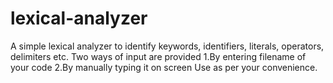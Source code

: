# lexical-analyzer
A simple lexical analyzer to identify keywords, identifiers, literals, operators, delimiters etc.
Two ways of input are provided
1.By entering filename of your code 
2.By manually typing it on screen 
Use as per your convenience.
